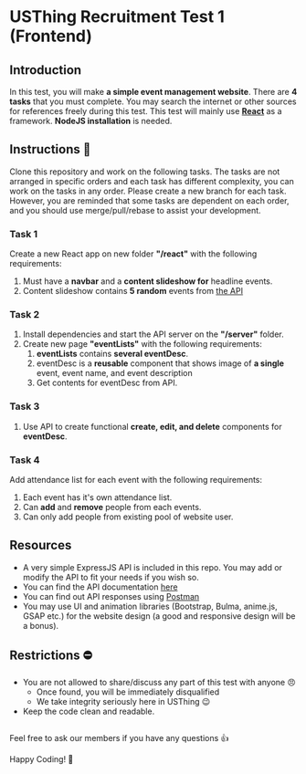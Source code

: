 # USThing Recruitment Test 1 (Frontend)

## Introduction
In this test, you will make **a simple event management website**. There are **4 tasks** that you must complete. You may search the internet or other sources for references freely during this test. This test will mainly use **[React](https://reactjs.org)** as a framework. **NodeJS installation** is needed.

## Instructions :notebook: 

Clone this repository and work on the following tasks. The tasks are not arranged in specific orders and each task has different complexity, you can work on the tasks in any order.  Please create a new branch for each task. However, you are reminded that some tasks are dependent on each order, and you should use merge/pull/rebase to assist your development.

### Task 1
Create a new React app on new folder **"/react"** with the following requirements:
 1. Must have a **navbar** and a **content slideshow for** headline events.
 2. Content slideshow contains **5 random** events from [the API](https://usthing.github.io/Test-Web-1)

### Task 2
1. Install dependencies and start the API server on the **"/server"** folder.
2. Create new page **"eventLists"** with the following requirements: 
    1.  **eventLists** contains **several eventDesc**.
    2. eventDesc is a **reusable** component that shows image of **a single**
     event, event name, and event description
    3. Get contents for eventDesc from API.

### Task 3
1. Use API to create functional **create, edit, and delete** components for **eventDesc**.

### Task 4
Add attendance list for each event with the following requirements:
1. Each event has it's own attendance list.
2. Can **add** and **remove** people from each events.
3. Can only add people from existing pool of website user.

## Resources
- A very simple ExpressJS API is included in this repo. You may add or modify the API to fit your needs if you wish so.
- You can find the API documentation  [here](https://usthing.github.io/Test-Web-1)
- You can find out API responses using [Postman](https://postman.com/downloads/)
- You may use UI and animation libraries (Bootstrap, Bulma, anime.js, GSAP etc.) for the website design (a good and responsive design will be a bonus).

## Restrictions :no_entry: 
- You are not allowed to share/discuss any part of this test with anyone :angry:
    - Once found, you will be immediately disqualified
    - We take integrity seriously here in USThing :wink:
- Keep the code clean and readable.

## 

Feel free to ask our members if you have any questions :+1: 

Happy Coding! :confetti_ball: 


